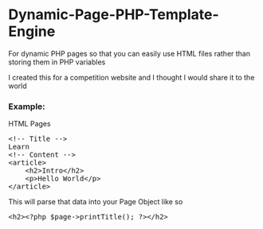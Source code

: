 Dynamic-Page-PHP-Template-Engine
================================

For dynamic PHP pages so that you can easily use HTML files rather than storing them in PHP variables

I created this for a competition website and I thought I would share it to the world

<h3>Example:</h3>

HTML Pages
<pre>
&lt;!-- Title --&gt;
Learn
&lt;!-- Content --&gt;
&lt;article>
	&lt;h2&gt;Intro&lt;/h2&gt;
	&lt;p>Hello World&lt;/p&gt;
&lt;/article&gt;
</pre>

This will parse that data into your Page Object like so
<pre>
&lt;h2&gt;&lt;?php $page->printTitle(); ?&gt;&lt;/h2&gt;
</pre>



